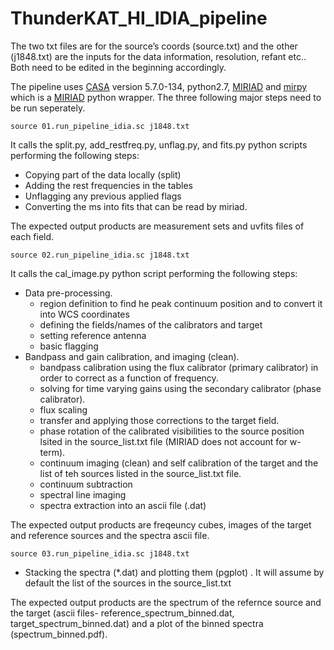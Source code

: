 # ThunderKAT_HI_IDIA_pipeline

The two txt files are for the source’s coords (source.txt) and the other (j1848.txt) are the inputs for the data information, resolution, refant etc.. 
Both need to be edited in the beginning accordingly.

The pipeline uses [CASA](https://casadocs.readthedocs.io/en/stable/) version 5.7.0-134, python2.7, [MIRIAD](https://www.atnf.csiro.au/computing/software/miriad/doc/miriad.html) and [mirpy](https://github.com/radio-astro/mirpy) which is a [MIRIAD](https://www.atnf.csiro.au/computing/software/miriad/doc/miriad.html) python wrapper. 
The three following major steps need to be run seperately. 

```source 01.run_pipeline_idia.sc j1848.txt```

It calls the split.py, add_restfreq.py, unflag.py, and fits.py python scripts performing the following steps: 
- Copying part of the data locally (split) 
- Adding the rest frequencies in the tables 
- Unflagging any previous applied flags
- Converting the ms into fits that can be read by miriad. 

The expected output products are measurement sets and uvfits files of each field.  

```source 02.run_pipeline_idia.sc j1848.txt```

It calls the cal_image.py python script performing the following steps:
- Data pre-processing. 
  - region definition to find he peak continuum position and to convert it into WCS coordinates 
  - defining the fields/names of the calibrators and target
  - setting reference antenna 
  - basic flagging
- Bandpass and gain calibration, and imaging (clean). 
  - bandpass calibration using the flux calibrator (primary calibrator) in order to correct as a function of frequency. 
  - solving for time varying gains using the secondary calibrator (phase calibrator). 
  - flux scaling
  - transfer and applying those corrections to the target field. 
  - phase rotation of the calibrated visibilities to the source position lsited in the source_list.txt file (MIRIAD does not account for w-term). 
  - continuum imaging (clean) and self calibration of the target and the list of teh sources listed in the source_list.txt file. 
  - continuum subtraction
  - spectral line imaging
  - spectra extraction into an ascii file (.dat)
  
The expected output products are freqeuncy cubes, images of the target and reference sources and the spectra ascii file. 


```source 03.run_pipeline_idia.sc j1848.txt```
- Stacking the spectra (*.dat) and plotting them (pgplot) . It will assume by default the list of the sources in the source_list.txt

The expected output products are the spectrum of the refernce source and the target (ascii files- reference_spectrum_binned.dat, target_spectrum_binned.dat) and a plot of the binned spectra (spectrum_binned.pdf). 

